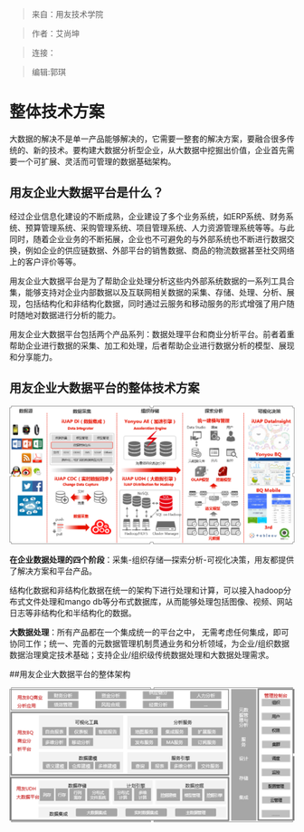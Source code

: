 >来自：用友技术学院

>作者：艾尚坤

>连接：

>编辑:郭琪

# 整体技术方案

大数据的解决不是单一产品能够解决的，它需要一整套的解决方案，要融合很多传统的、新的技术。要构建大数据分析型企业，从大数据中挖掘出价值，企业首先需要一个可扩展、灵活而可管理的数据基础架构。


## 用友企业大数据平台是什么？

经过企业信息化建设的不断成熟，企业建设了多个业务系统，如ERP系统、财务系统、预算管理系统、采购管理系统、项目管理系统、人力资源管理系统等等。与此同时，随着企业业务的不断拓展，企业也不可避免的与外部系统也不断进行数据交换，例如企业的供应链数据、外部平台的销售数据、商品的物流数据甚至社交网络上的客户评价等等。

用友企业大数据平台是为了帮助企业处理分析这些内外部系统数据的一系列工具合集，能够支持对企业内部数据以及互联网相关数据的采集、存储、处理、分析、展现，包括结构化和非结构化数据，同时通过云服务和移动服务的形式增强了用户随时随地对数据进行分析的能力。

用友企业大数据平台包括两个产品系列：数据处理平台和商业分析平台。前者着重帮助企业进行数据的采集、加工和处理，后者帮助企业进行数据分析的模型、展现和分享能力。


## 用友企业大数据平台的整体技术方案

![用友大数据平台整体技术方案](QQ图片20161129095856.png)

**在企业数据处理的四个阶段**：采集-组织存储—探索分析-可视化决策，用友都提供了解决方案和平台产品。

结构化数据和非结构化数据在统一的架构下进行处理和计算，可以接入hadoop分布式文件处理和mango db等分布式数据库，从而能够处理包括图像、视频、网站日志等非结构化和半结构化的数据。

**大数据处理**：所有产品都在一个集成统一的平台之中， 无需考虑任何集成，即可协同工作；统一、完善的元数据管理机制贯通业务和分析领域，为企业/组织数据数据治理奠定技术基础；支持企业/组织级传统数据处理和大数据处理需求。

##用友企业大数据平台的整体架构

![用友企业大数据平台的整体架构](QQ图片20161129100244.png)





